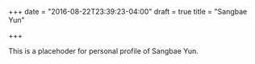 +++
date = "2016-08-22T23:39:23-04:00"
draft = true
title = "Sangbae Yun"

+++

This is a placehoder for personal profile of Sangbae Yun.